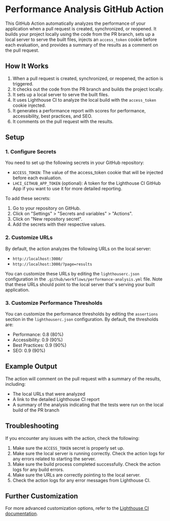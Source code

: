 # Performance Analysis GitHub Action

This GitHub Action automatically analyzes the performance of your application when a pull request is created, synchronized, or reopened. It builds your project locally using the code from the PR branch, sets up a local server to serve the built files, injects an `access_token` cookie before each evaluation, and provides a summary of the results as a comment on the pull request.

## How It Works

1. When a pull request is created, synchronized, or reopened, the action is triggered.
2. It checks out the code from the PR branch and builds the project locally.
3. It sets up a local server to serve the built files.
4. It uses Lighthouse CI to analyze the local build with the `access_token` cookie injected.
5. It generates a performance report with scores for performance, accessibility, best practices, and SEO.
6. It comments on the pull request with the results.

## Setup

### 1. Configure Secrets

You need to set up the following secrets in your GitHub repository:

- `ACCESS_TOKEN`: The value of the access_token cookie that will be injected before each evaluation.
- `LHCI_GITHUB_APP_TOKEN` (optional): A token for the Lighthouse CI GitHub App if you want to use it for more detailed reporting.

To add these secrets:

1. Go to your repository on GitHub.
2. Click on "Settings" > "Secrets and variables" > "Actions".
3. Click on "New repository secret".
4. Add the secrets with their respective values.

### 2. Customize URLs

By default, the action analyzes the following URLs on the local server:

- `http://localhost:3000/`
- `http://localhost:3000/?page=results`

You can customize these URLs by editing the `lighthouserc.json` configuration in the `.github/workflows/performance-analysis.yml` file. Note that these URLs should point to the local server that's serving your built application.

### 3. Customize Performance Thresholds

You can customize the performance thresholds by editing the `assertions` section in the `lighthouserc.json` configuration. By default, the thresholds are:

- Performance: 0.8 (80%)
- Accessibility: 0.9 (90%)
- Best Practices: 0.9 (90%)
- SEO: 0.9 (90%)

## Example Output

The action will comment on the pull request with a summary of the results, including:

- The local URLs that were analyzed
- A link to the detailed Lighthouse CI report
- A summary of the analysis indicating that the tests were run on the local build of the PR branch

## Troubleshooting

If you encounter any issues with the action, check the following:

1. Make sure the `ACCESS_TOKEN` secret is properly set up.
2. Make sure the local server is running correctly. Check the action logs for any errors related to starting the server.
3. Make sure the build process completed successfully. Check the action logs for any build errors.
4. Make sure the URLs are correctly pointing to the local server.
5. Check the action logs for any error messages from Lighthouse CI.

## Further Customization

For more advanced customization options, refer to the [Lighthouse CI documentation](https://github.com/GoogleChrome/lighthouse-ci/blob/main/docs/configuration.md).
